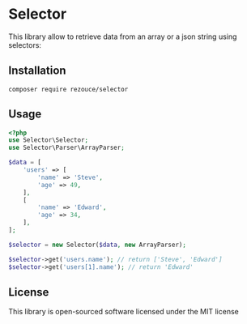 # Selector
This library allow to retrieve data from an array or a json string using selectors:

## Installation
`composer require rezouce/selector`

## Usage
```php
<?php
use Selector\Selector;
use Selector\Parser\ArrayParser;

$data = [
    'users' => [
        'name' => 'Steve',
        'age' => 49,
    ],
    [
        'name' => 'Edward',
        'age' => 34,
    ],
];

$selector = new Selector($data, new ArrayParser);

$selector->get('users.name'); // return ['Steve', 'Edward']
$selector->get('users[1].name'); // return 'Edward'
```

## License
This library is open-sourced software licensed under the MIT license
